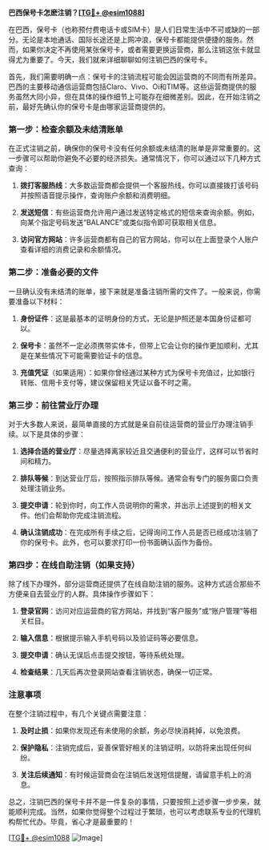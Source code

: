 **巴西保号卡怎麽注销？[[TG💪+ @esim1088](https://t.me/s/esim1088)]**

在巴西，保号卡（也称预付费电话卡或SIM卡）是人们日常生活中不可或缺的一部分。无论是本地通话、国际长途还是上网冲浪，保号卡都能提供便捷的服务。然而，如果你决定不再使用某张保号卡，或者需要更换运营商，那么注销这张卡就显得尤为重要了。今天，我们就来详细聊聊如何注销巴西的保号卡。

首先，我们需要明确一点：保号卡的注销流程可能会因运营商的不同而有所差异。巴西的主要移动通信运营商包括Claro、Vivo、Oi和TIM等。这些运营商提供的服务虽然大同小异，但在具体的操作细节上可能存在细微差别。因此，在开始注销之前，最好先确认你的保号卡是由哪家运营商提供的。

### **第一步：检查余额及未结清账单**
在正式注销之前，确保你的保号卡没有任何余额或未结清的账单是非常重要的。这一步骤可以帮助你避免不必要的经济损失。通常情况下，你可以通过以下几种方式查询：

1. **拨打客服热线**：大多数运营商都会提供一个客服热线，你可以直接拨打该号码并按照语音提示操作，查询账户余额和消费明细。
   
2. **发送短信**：有些运营商允许用户通过发送特定格式的短信来查询余额。例如，向某个指定号码发送“BALANCE”或类似指令即可获取相关信息。

3. **访问官方网站**：许多运营商都有自己的官方网站，你可以在上面登录个人账户查看详细的消费记录和余额情况。

### **第二步：准备必要的文件**
一旦确认没有未结清的账单，接下来就是准备注销所需的文件了。一般来说，你需要准备以下材料：

1. **身份证件**：这是最基本的证明身份的方式，无论是护照还是本国身份证都可以。
   
2. **保号卡**：虽然不一定必须携带实体卡，但带上它会让你的操作更加顺利，尤其是在某些情况下可能需要验证卡的信息。

3. **充值凭证**（如果适用）：如果你曾经通过某种方式为保号卡充值过，比如银行转账、信用卡支付等，建议保留相关凭证以备不时之需。

### **第三步：前往营业厅办理**
对于大多数人来说，最简单直接的方式就是亲自前往运营商的营业厅办理注销手续。以下是具体的步骤：

1. **选择合适的营业厅**：尽量选择离家较近且交通便利的营业厅，这样可以节省时间和精力。
   
2. **排队等候**：到达营业厅后，按照指示排队等候。通常会有专门的服务窗口负责处理注销业务。

3. **提交申请**：轮到你时，向工作人员说明你的需求，并出示上述提到的相关文件。他们会帮助你完成注销流程。

4. **确认注销成功**：在完成所有手续之后，记得询问工作人员是否已经成功注销了你的保号卡。此外，也可以要求打印一份书面确认函作为备份。

### **第四步：在线自助注销（如果支持）**
除了线下办理外，部分运营商还提供了在线自助注销的服务。这种方式适合那些不方便亲自去营业厅的人群。具体操作步骤如下：

1. **登录官网**：访问对应运营商的官方网站，并找到“客户服务”或“账户管理”等相关栏目。
   
2. **输入信息**：根据提示输入手机号码以及验证码等必要信息。
   
3. **提交申请**：确认无误后点击提交按钮，等待系统处理。

4. **检查结果**：几天后再次登录网站查看注销状态，确保一切正常。

### **注意事项**
在整个注销过程中，有几个关键点需要注意：

1. **及时止损**：如果你发现还有未使用的余额，务必尽快消耗掉，以免浪费。
   
2. **保护隐私**：注销完成后，妥善保管好相关的注销证明，以防将来出现任何纠纷。

3. **关注后续通知**：有时候运营商会在注销后发送短信提醒，请留意手机上的消息。

总之，注销巴西的保号卡并不是一件复杂的事情，只要按照上述步骤一步步来，就能顺利完成。当然，如果你觉得整个过程过于繁琐，也可以考虑联系专业的代理机构帮忙代办。毕竟，省心才是最重要的！

[[TG💪+ @esim1088](https://t.me/s/esim1088) ![Image](https://i.postimg.cc/4NQfJmqS/Snipaste-2025-05-13-00-14-12.png)]